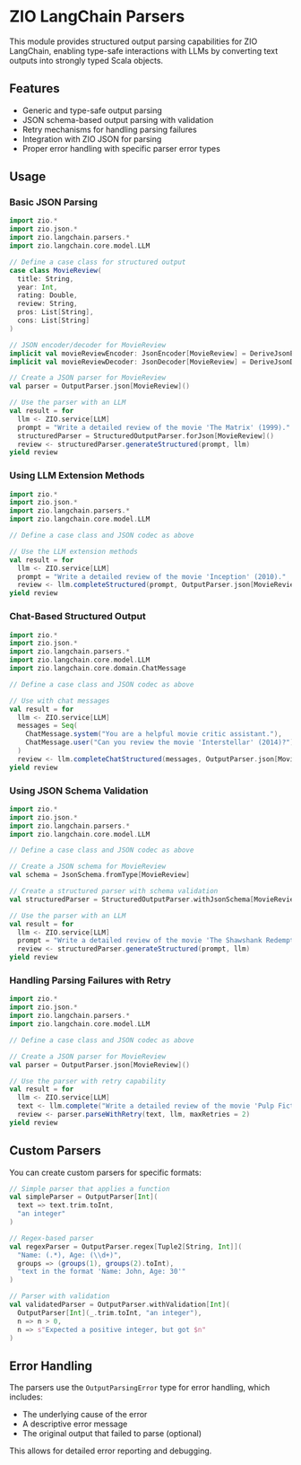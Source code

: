 # ZIO LangChain Parsers

This module provides structured output parsing capabilities for ZIO LangChain, enabling type-safe interactions with LLMs by converting text outputs into strongly typed Scala objects.

## Features

- Generic and type-safe output parsing
- JSON schema-based output parsing with validation
- Retry mechanisms for handling parsing failures
- Integration with ZIO JSON for parsing
- Proper error handling with specific parser error types

## Usage

### Basic JSON Parsing

```scala
import zio.*
import zio.json.*
import zio.langchain.parsers.*
import zio.langchain.core.model.LLM

// Define a case class for structured output
case class MovieReview(
  title: String,
  year: Int,
  rating: Double,
  review: String,
  pros: List[String],
  cons: List[String]
)

// JSON encoder/decoder for MovieReview
implicit val movieReviewEncoder: JsonEncoder[MovieReview] = DeriveJsonEncoder.gen[MovieReview]
implicit val movieReviewDecoder: JsonDecoder[MovieReview] = DeriveJsonDecoder.gen[MovieReview]

// Create a JSON parser for MovieReview
val parser = OutputParser.json[MovieReview]()

// Use the parser with an LLM
val result = for
  llm <- ZIO.service[LLM]
  prompt = "Write a detailed review of the movie 'The Matrix' (1999)."
  structuredParser = StructuredOutputParser.forJson[MovieReview]()
  review <- structuredParser.generateStructured(prompt, llm)
yield review
```

### Using LLM Extension Methods

```scala
import zio.*
import zio.json.*
import zio.langchain.parsers.*
import zio.langchain.core.model.LLM

// Define a case class and JSON codec as above

// Use the LLM extension methods
val result = for
  llm <- ZIO.service[LLM]
  prompt = "Write a detailed review of the movie 'Inception' (2010)."
  review <- llm.completeStructured(prompt, OutputParser.json[MovieReview]())
yield review
```

### Chat-Based Structured Output

```scala
import zio.*
import zio.json.*
import zio.langchain.parsers.*
import zio.langchain.core.model.LLM
import zio.langchain.core.domain.ChatMessage

// Define a case class and JSON codec as above

// Use with chat messages
val result = for
  llm <- ZIO.service[LLM]
  messages = Seq(
    ChatMessage.system("You are a helpful movie critic assistant."),
    ChatMessage.user("Can you review the movie 'Interstellar' (2014)?")
  )
  review <- llm.completeChatStructured(messages, OutputParser.json[MovieReview]())
yield review
```

### Using JSON Schema Validation

```scala
import zio.*
import zio.json.*
import zio.langchain.parsers.*
import zio.langchain.core.model.LLM

// Define a case class and JSON codec as above

// Create a JSON schema for MovieReview
val schema = JsonSchema.fromType[MovieReview]

// Create a structured parser with schema validation
val structuredParser = StructuredOutputParser.withJsonSchema[MovieReview](schema)

// Use the parser with an LLM
val result = for
  llm <- ZIO.service[LLM]
  prompt = "Write a detailed review of the movie 'The Shawshank Redemption' (1994)."
  review <- structuredParser.generateStructured(prompt, llm)
yield review
```

### Handling Parsing Failures with Retry

```scala
import zio.*
import zio.json.*
import zio.langchain.parsers.*
import zio.langchain.core.model.LLM

// Define a case class and JSON codec as above

// Create a JSON parser for MovieReview
val parser = OutputParser.json[MovieReview]()

// Use the parser with retry capability
val result = for
  llm <- ZIO.service[LLM]
  text <- llm.complete("Write a detailed review of the movie 'Pulp Fiction' (1994).")
  review <- parser.parseWithRetry(text, llm, maxRetries = 2)
yield review
```

## Custom Parsers

You can create custom parsers for specific formats:

```scala
// Simple parser that applies a function
val simpleParser = OutputParser[Int](
  text => text.trim.toInt,
  "an integer"
)

// Regex-based parser
val regexParser = OutputParser.regex[Tuple2[String, Int]](
  "Name: (.*), Age: (\\d+)",
  groups => (groups(1), groups(2).toInt),
  "text in the format 'Name: John, Age: 30'"
)

// Parser with validation
val validatedParser = OutputParser.withValidation[Int](
  OutputParser[Int](_.trim.toInt, "an integer"),
  n => n > 0,
  n => s"Expected a positive integer, but got $n"
)
```

## Error Handling

The parsers use the `OutputParsingError` type for error handling, which includes:

- The underlying cause of the error
- A descriptive error message
- The original output that failed to parse (optional)

This allows for detailed error reporting and debugging.